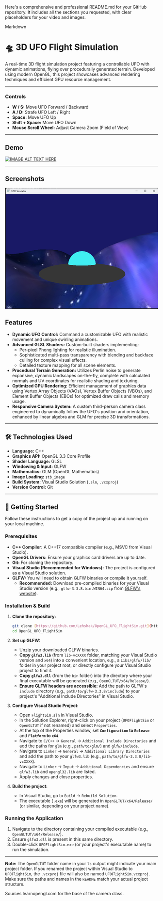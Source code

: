 Here's a comprehensive and professional README.md for your GitHub repository. It includes all the sections you requested, with clear placeholders for your video and images.

Markdown

# 🛸 3D UFO Flight Simulation

A real-time 3D flight simulation project featuring a controllable UFO with dynamic animations, flying over procedurally generated terrain. Developed using modern OpenGL, this project showcases advanced rendering techniques and efficient GPU resource management.

---

### Controls

* **W / S:** Move UFO Forward / Backward
* **A / D:** Strafe UFO Left / Right
* **Space:** Move UFO Up
* **Shift + Space:** Move UFO Down
* **Mouse Scroll Wheel:** Adjust Camera Zoom (Field of View)

---

## Demo
[![IMAGE ALT TEXT HERE](https://img.youtube.com/vi/-K9wY5l_crM&ab/0.jpg)](https://www.youtube.com/watch?v=-K9wY5l_crM&ab)




---

##  Screenshots

![Close up on the terrain](./ReadmeVids/UFO.png)


## Features

* **Dynamic UFO Control:** Command a customizable UFO with realistic movement and unique swirling animations.
* **Advanced GLSL Shaders:** Custom-built shaders implementing:
    * Per-pixel Phong lighting for realistic illumination.
    * Sophisticated multi-pass transparency with blending and backface culling for complex visual effects.
    * Detailed texture mapping for all scene elements.
* **Procedural Terrain Generation:** Utilizes Perlin noise to generate expansive, dynamic landscapes on-the-fly, complete with calculated normals and UV coordinates for realistic shading and texturing.
* **Optimized GPU Rendering:** Efficient management of graphics data using Vertex Array Objects (VAOs), Vertex Buffer Objects (VBOs), and Element Buffer Objects (EBOs) for optimized draw calls and memory usage.
* **Responsive Camera System:** A custom third-person camera class engineered to dynamically follow the UFO's position and orientation, enhanced by linear algebra and GLM for precise 3D transformations.

---

## 🛠️ Technologies Used

* **Language:** C++
* **Graphics API:** OpenGL 3.3 Core Profile
* **Shader Language:** GLSL
* **Windowing & Input:** GLFW
* **Mathematics:** GLM (OpenGL Mathematics)
* **Image Loading:** `stb_image`
* **Build System:** Visual Studio Solution (`.sln`, `.vcxproj`)
* **Version Control:** Git

---

## 🚀 Getting Started

Follow these instructions to get a copy of the project up and running on your local machine.

### Prerequisites

* **C++ Compiler:** A C++17 compatible compiler (e.g., MSVC from Visual Studio).
* **OpenGL Drivers:** Ensure your graphics card drivers are up to date.
* **Git:** For cloning the repository.
* **Visual Studio (Recommended for Windows):** The project is configured as a Visual Studio solution.
* **GLFW:** You will need to obtain GLFW binaries or compile it yourself.
    * **Recommended:** Download pre-compiled binaries for your Visual Studio version (e.g., `glfw-3.3.8.bin.WIN64.zip` from [GLFW's website](https://www.glfw.org/download.html)).

### Installation & Build

1.  **Clone the repository:**
    ```bash
    git clone [https://github.com/Lehshak/OpenGL_UFO_FlightSim.git](https://github.com/Lehshak/OpenGL_UFO_FlightSim.git)
    cd OpenGL_UFO_FlightSim
    ```

2.  **Set up GLFW:**
    * Unzip your downloaded GLFW binaries.
    * **Copy `glfw3.lib`** (from `lib-vcXXXX` folder, matching your Visual Studio version and `x64`) into a convenient location, e.g., a `Libs/glfw/lib/` folder in your project root, or directly configure your Visual Studio project to find it.
    * **Copy `glfw3.dll`** (from the `bin` folder) into the directory where your final executable will be generated (e.g., `OpenGLTUT/x64/Release/`).
    * **Ensure GLFW headers are accessible:** Add the path to GLFW's `include` directory (e.g., `path/to/glfw-3.3.8/include`) to your project's "Additional Include Directories" in Visual Studio.

3.  **Configure Visual Studio Project:**
    * Open `FlightSim.sln` in Visual Studio.
    * In the Solution Explorer, right-click on your project (`UFOFlightSim` or `OpenGLTUT` if not renamed) and select `Properties`.
    * At the top of the Properties window, set **`Configuration` to `Release`** and **`Platform` to `x64`**.
    * Navigate to `C/C++` -> `General` -> `Additional Include Directories` and add the paths for `glm` (e.g., `path/to/glm/`) and `glfw/include`.
    * Navigate to `Linker` -> `General` -> `Additional Library Directories` and add the path to your `glfw3.lib` (e.g., `path/to/glfw-3.3.8/lib-vcXXXX`).
    * Navigate to `Linker` -> `Input` -> `Additional Dependencies` and ensure `glfw3.lib` and `opengl32.lib` are listed.
    * Apply changes and close properties.

4.  **Build the project:**
    * In Visual Studio, go to `Build` -> `Rebuild Solution`.
    * The executable (`.exe`) will be generated in `OpenGLTUT/x64/Release/` (or similar, depending on your project name).

### Running the Application

1.  Navigate to the directory containing your compiled executable (e.g., `OpenGLTUT/x64/Release/`).
2.  Ensure `glfw3.dll` is present in this same directory.
3.  Double-click `UFOFlightSim.exe` (or your project's executable name) to run the simulation.

---


**Note:** The `OpenGLTUT` folder name in your `ls` output might indicate your main project folder. If you renamed the project within Visual Studio to `UFOFlightSim`, the `.vcxproj` file will also be named `UFOFlightSim.vcxproj`. Make sure the paths and names in the `README` match your actual project structure.

Sources
learnopengl.com for the base of the camera class.
